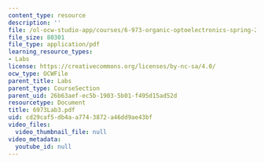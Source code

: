 ```yaml
---
content_type: resource
description: ''
file: /ol-ocw-studio-app/courses/6-973-organic-optoelectronics-spring-2003/cd29caf5db4aa7743872a46dd9ae43bf_6973Lab3.pdf
file_size: 80301
file_type: application/pdf
learning_resource_types:
- Labs
license: https://creativecommons.org/licenses/by-nc-sa/4.0/
ocw_type: OCWFile
parent_title: Labs
parent_type: CourseSection
parent_uid: 26b63aef-ec5b-1903-5b01-f495d15ad52d
resourcetype: Document
title: 6973Lab3.pdf
uid: cd29caf5-db4a-a774-3872-a46dd9ae43bf
video_files:
  video_thumbnail_file: null
video_metadata:
  youtube_id: null
---
```

